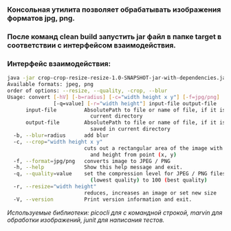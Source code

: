 ### Консольная утилита позволяет обрабатывать изображения форматов jpg, png.

### После команд clean build запустить jar файл в папке target в соответствии с интерфейсом взаимодействия.

### Интерфейс взаимодействия:
```bash
java -jar crop-crop-resize-resize-1.0-SNAPSHOT-jar-with-dependencies.jar -h
Available formats: jpeg, png
order of options: --resize, --quality, -crop, --blur
Usage: convert [-hV] [-b=radius] [-c="width height x y"] [-f=jpg/png]
               [-q=value] [-r="width height"] input-file output-file
      input-file         AbsolutePath to file or name of file, if it is in
                           current directory
      output-file        AbsolutePath to file or name of file, if it is must be
                           saved in current directory
  -b, --blur=radius      add blur
  -c, --crop="width height x y"
                         cuts out a rectangular area of the image with width
                           and height from point (x, y)
  -f, --format=jpg/png   converts image to JPEG / PNG
  -h, --help             Show this help message and exit.
  -q, --quality=value    set the compression level for JPEG / PNG files; from 1
                           (lowest quality) to 100 (best quality)
  -r, --resize="width height"
                         reduces, increases an image or set new size
  -V, --version          Print version information and exit.
  ```

*Используемые библиотеки: picocli для с командной строкой, marvin для обработки изображений, junit для написания тестов.*
